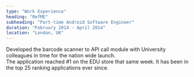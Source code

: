 ```yaml
---
type: "Work Experience"
heading: "RefME"
subheading: "Part-time Android Software Engineer"
duration: "February 2014 - April 2014"
location: "London, UK"
---
```


Developed the barcode scanner to API call module with University colleagues in
time for the nation wide launch.
<br/>The application reached #1 on the EDU store that same week. It has been in the top 25 ranking applications ever since.
